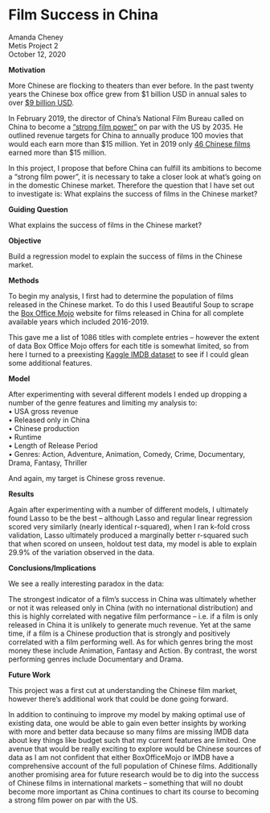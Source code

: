 # Film Success in China 
Amanda Cheney  
Metis Project 2  
October 12, 2020  

**Motivation**

More Chinese are flocking to theaters than ever before. In the past twenty years the Chinese box office grew from \$1 billion USD in annual sales to over [\$9 billion USD](https://chinapower.csis.org/chinese-films/#easy-footnote-bottom-2-4228). 



In February 2019, the director of China’s National Film Bureau called on China to become a [“strong film power”](https://variety.com/2019/film/news/china-strong-film-power-by-2035-wants-more-patriotic-films-1203153901/) on par with the US by 2035. 
He outlined revenue targets for China to annually produce 100 movies that would each earn more than \$15 million. Yet in 2019 only [46 Chinese films](http://epaper.ynet.com/html/2020-01/02/content_346077.htm?div=-1) earned more than \$15 million. 

In this project, I propose that before China can fulfill its ambitions to become a “strong film power”, it is necessary to take a closer look at what’s going on in the domestic Chinese market. Therefore the question that I have set out to investigate is: What explains the success of films in the Chinese market?

**Guiding Question** 

What explains the success of films in the Chinese market?

**Objective**  

Build a regression model to explain the success of films in the Chinese market. 

**Methods** 

To begin my analysis, I first had to determine the population of films released in the Chinese market. To do this I used Beautiful Soup to scrape the [Box Office Mojo](https://www.boxofficemojo.com/weekend/by-year/2019/?area=CN) website for films released in China for all complete available years which included 2016-2019. 

This gave me a list of 1086 titles with complete entries – however the extent of data Box Office Mojo offers for each title is somewhat limited,  so from here I turned to a preexisting [Kaggle IMDB dataset](https://www.kaggle.com/stefanoleone992/imdb-extensive-dataset?select=IMDb+movies.csv) to see if I could glean some additional features. 

**Model** 

After experimenting with several different models I ended up dropping a number of the genre features and limiting my analysis to:  
•	USA gross revenue  
•	Released only in China  
•	Chinese production  
•	Runtime  
•	Length of Release Period  
•	Genres: Action, Adventure, Animation,  Comedy, Crime, Documentary, Drama, Fantasy, Thriller

And again, my target is Chinese gross revenue.

**Results** 

Again after experimenting with a number of different models, I ultimately found Lasso to be the best – although Lasso and regular linear regression scored very similarly (nearly identical r-squared), when I ran k-fold cross validation, Lasso ultimately produced a marginally better r-squared such that when scored on unseen, holdout test data, my model is able to explain 29.9% of the variation observed in the data. 

**Conclusions/Implications** 

We see a really interesting paradox in the data:

The strongest indicator of a film’s success in China was ultimately whether or not it was released only in China (with no international distribution) and this is highly correlated with negative film performance – i.e. if a film is only released in China it is unlikely to generate much revenue. Yet at the same time, if a film is a Chinese production that is strongly and positively correlated with a film performing well.
As for which genres bring the most money these include Animation, Fantasy and Action. By contrast, the worst performing genres include Documentary and Drama. 

**Future Work** 

This project was a first cut at understanding the Chinese film market, however there’s additional work that could be done going forward. 

In addition to continuing to improve my model by making optimal use of existing data, one would be able to gain even better insights by working with more and better data because so many films are missing IMDB data about key things like budget such that my current features are limited. One avenue that would be really exciting to explore would be Chinese sources of data as I am not confident that either BoxOfficeMojo or IMDB have a comprehensive account of the full population of Chinese films. 
Additionally another promising area for future research would be to dig into the success of Chinese films in international markets – something that will no doubt become more important as China continues to chart its course to becoming a strong film power on par with the US.
